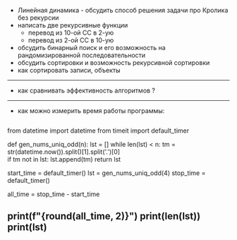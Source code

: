 
- Линейная динамика - обсудить способ решения задачи про Кролика без рекурсии  
- написать две рекурсивные функции  
  - перевод из 10-ой СС в 2-ую  
  - перевод из 2-ой СС в 10-ую  
- обсудить бинарный поиск и его возможность на рандомизированной последовательности  
- обсудить сортировки и возможность рекурсивной сортировки  
- как сортировать записи, объекты  

---  

- как сравнивать эффективность алгоритмов ?

---  

- как можно измерить время работы программы:  

```py

```
from datetime import datetime
from timeit import default_timer


def gen_nums_uniq_odd(n):
    lst = []
    while len(lst) < n:
        tm = str(datetime.now()).split()[1].split('.')[0]        
        if tm not in lst:
            lst.append(tm)
    return lst

         
start_time = default_timer() 
lst = gen_nums_uniq_odd(4)
stop_time = default_timer()

all_time = stop_time - start_time

print(f"{round(all_time, 2)}")
print(len(lst))
print(lst)
---  
